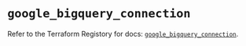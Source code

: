 # `google_bigquery_connection`

Refer to the Terraform Registory for docs: [`google_bigquery_connection`](https://registry.terraform.io/providers/hashicorp/google/4.71.0/docs/resources/bigquery_connection).
